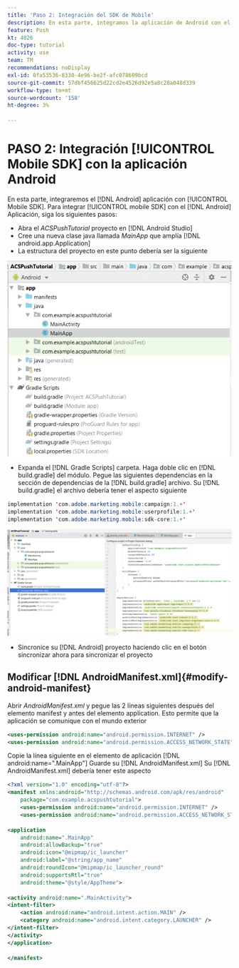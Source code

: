 ```yaml
---
title: 'Paso 2: Integración del SDK de Mobile'
description: En esta parte, integramos la aplicación de Android con el SDK móvil. Para integrar el SDK móvil con la aplicación de Android
feature: Push
kt: 4826
doc-type: tutorial
activity: use
team: TM
recommendations: noDisplay
exl-id: 0fa53536-8330-4e96-be2f-afc078609bcd
source-git-commit: 57dbf456625d22cd2e4526d92e5a8c20a048d339
workflow-type: tm+mt
source-wordcount: '158'
ht-degree: 3%

---
```


# PASO 2: Integración [!UICONTROL Mobile SDK] con la aplicación Android

En esta parte, integraremos el [!DNL Android] aplicación con [!UICONTROL Mobile SDK]. Para integrar [!UICONTROL mobile SDK] con el [!DNL Android] Aplicación, siga los siguientes pasos:

* Abra el *ACSPushTutorial* proyecto en [!DNL Android Studio]
* Cree una nueva clase java llamada *MainApp* que amplía [!DNL android.app.Application]
* La estructura del proyecto en este punto debería ser la siguiente

![main-app](assets/android-main-app.PNG)

* Expanda el [!DNL Gradle Scripts] carpeta. Haga doble clic en [!DNL build.gradle] del módulo. Pegue las siguientes dependencias en la sección de dependencias de la [!DNL build.gradle] archivo. Su [!DNL build.gradle] el archivo debería tener el aspecto siguiente

<!--
Removed `{.line-numbers}` below
-->

```java
implementation 'com.adobe.marketing.mobile:campaign:1.+'
implementation 'com.adobe.marketing.mobile:userprofile:1.+'
implementation 'com.adobe.marketing.mobile:sdk-core:1.+'
```

![gradle de módulos](assets/module-build-gradle.PNG)

* Sincronice su [!DNL Android] proyecto haciendo clic en el botón sincronizar ahora para sincronizar el proyecto

## Modificar [!DNL AndroidManifest.xml]{#modify-android-manifest}

Abrir *AndroidManifest.xml* y pegue las 2 líneas siguientes después del elemento manifest y antes del elemento application. Esto permite que la aplicación se comunique con el mundo exterior

<!--
Removed `{.line-numbers}` below
-->

```xml
<uses-permission android:name="android.permission.INTERNET" />
<uses-permission android:name="android.permission.ACCESS_NETWORK_STATE" />
```

Copie la línea siguiente en el elemento de aplicación
[!DNL android:name=".MainApp"]
Guarde su [!DNL AndroidManifest.xml]
Su [!DNL AndroidManifest.xml] debería tener este aspecto

<!--
Removed `{.line-numbers}` below
-->

```xml
<?xml version="1.0" encoding="utf-8"?>
<manifest xmlns:android="http://schemas.android.com/apk/res/android"
    package="com.example.acspushtutorial">
    <uses-permission android:name="android.permission.INTERNET" />
    <uses-permission android:name="android.permission.ACCESS_NETWORK_STATE" />

<application
    android:name=".MainApp"
    android:allowBackup="true"
    android:icon="@mipmap/ic_launcher"
    android:label="@string/app_name"
    android:roundIcon="@mipmap/ic_launcher_round"
    android:supportsRtl="true"
    android:theme="@style/AppTheme">

<activity android:name=".MainActivity">
<intent-filter>
    <action android:name="android.intent.action.MAIN" />
    <category android:name="android.intent.category.LAUNCHER" />
</intent-filter>
</activity>
</application>

</manifest>
```
